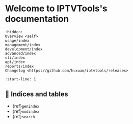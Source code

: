 # Welcome to IPTVTools's documentation

```{toctree}
:hidden:
Overview <self>
usage/index
management/index
development/index
advanced/index
cli/index
api/index
reports/index
Changelog <https://github.com/huxuan/iptvtools/releases>
```

```{include} ../README.md
:start-line: 1
```

## 🔖 Indices and tables

* {ref}`genindex`
* {ref}`modindex`
* {ref}`search`
